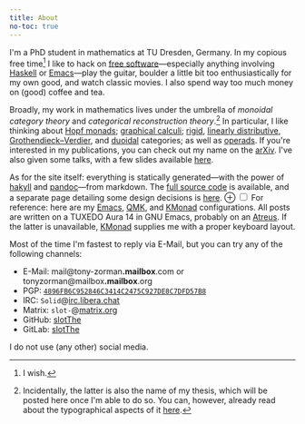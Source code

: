 ```yaml
---
title: About
no-toc: true
---
```


I'm a PhD student in mathematics at TU Dresden, Germany.
In my copious free time[^1] I like to
hack on [free software]—especially anything involving [Haskell] or [Emacs]—<!--
-->play the guitar,
boulder a little bit too enthusiastically for my own good,
and watch classic movies.
I also spend way too much money on (good) coffee and tea.

Broadly, my work in mathematics lives under the umbrella of *monoidal category theory* and *categorical reconstruction theory*.[^3]
In particular, I like thinking about [Hopf monads]; [graphical calculi]; [rigid],
[linearly distributive], [Grothendieck–Verdier], and [duoidal] categories;
as well as [operads].
If you're interested in my publications, you can check out my name on the [arXiv].
I've also given some talks, with a few slides available [here](https://tony-zorman.com/research.html#talks).

As for the site itself: everything is statically generated—with the power of [hakyll] and [pandoc]—from markdown.
The [full source code][site] is available,
and a separate page detailing some design decisions is [here](./site.html).
<label for="mn-configs" class="margin-toggle">&#8853;</label>
<input type="checkbox" id="mn-configs" class="margin-toggle">
<span class="marginnote-left">
  For reference: here are my
  [Emacs][cfg:emacs],
  [QMK][cfg:qmk],
  and [KMonad][cfg:layout]
  configurations.
</span>
All posts are written on a TUXEDO Aura 14 in GNU Emacs, probably on an [Atreus][site:atreus].
If the latter is unavailable, [KMonad] supplies me with a proper keyboard layout.

Most of the time I'm fastest to reply via E-Mail,
but you can try any of the following channels:

+ E-Mail:
  <span class="email">mail@tony-zorman<b>.mailbox</b>.com</span> or
  tonyzorman@<span class="email">mailbox<b>.mailbox</b>.org</span>
+ PGP: [`4896FB6C952846C3414C2475C927DE8C7DFD57B8`](./key.txt)
+ IRC: `Solid`@[irc.libera.chat](https://libera.chat/)
+ Matrix: `slot-`@[matrix.org](https://matrix.org/)
+ GitHub: [slotThe](https://github.com/slotThe)
+ GitLab: [slotThe](https://gitlab.com/slotThe)

I do not use (any other) social media.

[Emacs]: https://www.gnu.org/software/emacs/
[Grothendieck–Verdier]: https://ncatlab.org/nlab/show/star-autonomous+category
[Haskell]: https://www.haskell.org/
[Hopf monads]: https://ncatlab.org/nlab/show/Hopf+monad
[KMonad]: https://github.com/kmonad/kmonad
[arXiv]: https://arxiv.org/a/zorman_t_1
[cfg:emacs]: https://gitlab.com/slotThe/dotfiles/-/tree/master/emacs
[cfg:layout]: https://gitlab.com/slotThe/dotfiles/-/blob/master/kmonad/config.kbd
[cfg:qmk]: https://github.com/slotThe/qmk_firmware/tree/keyboardio/atreus/slotThe/keyboards/keyboardio/atreus/keymaps/slotthe
[duoidal]: https://ncatlab.org/nlab/show/duoidal+category
[free software]: ./free-software.html
[graphical calculi]: https://ncatlab.org/nlab/show/string+diagram
[hakyll]: https://jaspervdj.be/hakyll/
[linearly distributive]: https://ncatlab.org/nlab/show/linearly+distributive+category
[operads]: https://ncatlab.org/nlab/show/operad
[pandoc]: https://pandoc.org/
[rigid]: https://ncatlab.org/nlab/show/rigid+monoidal+category
[site:atreus]: https://tony-zorman.com/posts/atreus-review.html
[site]: https://github.com/slotThe/slotThe.github.io

[^1]: I wish.

[^3]: Incidentally, the latter is also the name of my thesis,
      which will be posted here once I'm able to do so.
      You can, however, already read about the typographical aspects of it
      [here](https://tony-zorman.com/posts/phd-typesetting.html).
